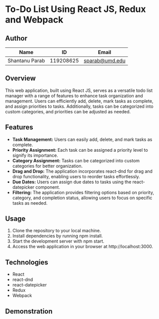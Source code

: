 # To-Do List Using React JS, Redux and Webpack

## Author

|Name|ID|Email|
|:---:|:---:|:---:|
|Shantanu Parab|119208625|sparab@umd.edu|


## Overview
This web application, built using React JS, serves as a versatile todo list manager with a range of features to enhance task organization and management. Users can efficiently add, delete, mark tasks as complete, and assign priorities to tasks. Additionally, tasks can be categorized into custom categories, and priorities can be adjusted as needed.

## Features

- **Task Management:** Users can easily add, delete, and mark tasks as complete.
- **Priority Assignment:** Each task can be assigned a priority level to signify its importance.
- **Category Assignment:** Tasks can be categorized into custom categories for better organization.
- **Drag and Drop:** The application incorporates react-dnd for drag and drop functionality, enabling users to reorder tasks effortlessly.
- **Due Dates:** Users can assign due dates to tasks using the react-datepicker component.
- **Filtering:** The application provides filtering options based on priority, category, and completion status, allowing users to focus on specific tasks as needed.

## Usage

1. Clone the repository to your local machine.
2. Install dependencies by running npm install.
3. Start the development server with npm start.
4. Access the web application in your browser at http://localhost:3000.



## Technologies

- React
- react-dnd
- react-datepicker
- Redux
- Webpack


## Demonstration
